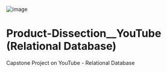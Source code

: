![image](https://github.com/Amitish/Product-Dissection__YouTube/assets/58432032/2e7f698d-acd1-4ad7-89fa-c2493650caed)


# Product-Dissection__YouTube (Relational Database)
Capstone Project on YouTube - Relational Database
